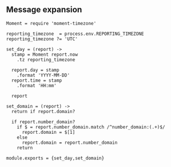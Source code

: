Message expansion
-----------------

    Moment = require 'moment-timezone'

    reporting_timezone  = process.env.REPORTING_TIMEZONE
    reporting_timezone ?= 'UTC'

    set_day = (report) ->
      stamp = Moment report.now
        .tz reporting_timezone

      report.day = stamp
        .format 'YYYY-MM-DD'
      report.time = stamp
        .format 'HH:mm'

      report

    set_domain = (report) ->
      return if report.domain?

      if report.number_domain?
        if $ = report.number_domain.match /^number_domain:(.+)$/
          report.domain = $[1]
        else
          report.domain = report.number_domain
        return

    module.exports = {set_day,set_domain}
